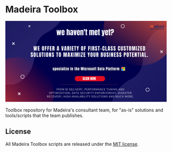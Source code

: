 # Madeira Toolbox

[![Welcome - We are Madeira Data Solutions](banner_1024.png)](https://www.madeiradata.com)

Toolbox repository for Madeira's consultant team, for "as-is" solutions and tools/scripts that the team publishes.

## License

All Madeira Toolbox scripts are released under the [MIT license](https://github.com/MadeiraData/MadeiraToolbox/blob/master/LICENSE).
